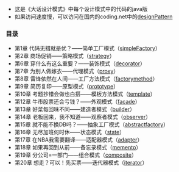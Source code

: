 - 这是《大话设计模式》中每个设计模式中的代码的java版
- 如果访问速度慢，可以访问在国内的coding.net中的[designPattern](https://git.coding.net/cle/designPattern.git)

### 目录 ###

- 第1章 代码无措就是优？——简单工厂模式（[simpleFactory](https://github.com/cle009/designPattern/tree/master/simpleFactory)）
- 第2章 商场促销——策略模式（[strategy](https://github.com/cle009/designPattern/tree/master/strategy)）
- 第6章 穿什么有这么重要？——装饰模式（[decorator](https://github.com/cle009/designPattern/tree/master/decorator)）
- 第7章 为别人做嫁衣——代理模式（[proxy](https://github.com/cle009/designPattern/tree/master/proxy)）
- 第8章 雷锋依然在人间——工厂方法模式（[factorymethod](https://github.com/cle009/designPattern/tree/master/factorymethod)）
- 第9章 简历复印——原型模式（[prototype](https://github.com/cle009/designPattern/tree/master/prototype)）
- 第10章 考题抄错会做也白搭——模板方法模式（[template](https://github.com/cle009/designPattern/tree/master/template)）
- 第12章 牛市股票还会亏钱？——外观模式（[facade](https://github.com/cle009/designPattern/tree/master/facade)）
- 第13章 好菜每回味不同——建造者模式（[builder](https://github.com/cle009/designPattern/tree/master/builder)）
- 第14章 老板回来，我不知道——观察者模式（[observer](https://github.com/cle009/designPattern/tree/master/observer)）
- 第15章 就不能不换DB吗？——抽象工厂模式（[abstractfactory](https://github.com/cle009/designPattern/tree/master/abstractfactory)）
- 第16章 无尽加班何时休——状态模式（[state](https://github.com/cle009/designPattern/tree/master/state)）
- 第17章 在NBA我需要翻译——适配器模式（[adapter](https://github.com/cle009/designPattern/tree/master/adapter)）
- 第18章 如果再回到从前——备忘录模式（[memento](https://github.com/cle009/designPattern/tree/master/memento)）
- 第19章 分公司=一部门——组合模式（[composite](https://github.com/cle009/designPattern/tree/master/composite)）
- 第20章 想走？可以！先买票——迭代器模式（[iterator](https://github.com/cle009/designPattern/tree/master/iterator)）
